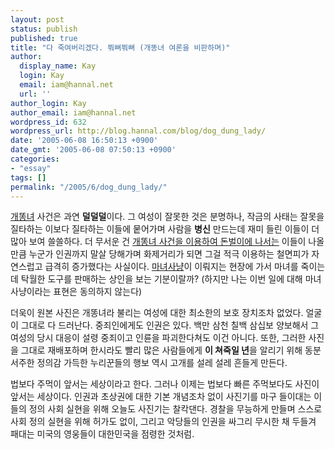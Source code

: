 ```yaml
---
layout: post
status: publish
published: true
title: "다 죽여버리겠다. 쭤뻐쭤뻐 (개똥녀 여론을 비판하며)"
author:
  display_name: Kay
  login: Kay
  email: iam@hannal.net
  url: ''
author_login: Kay
author_email: iam@hannal.net
wordpress_id: 632
wordpress_url: http://blog.hannal.com/blog/dog_dung_lady/
date: '2005-06-08 16:50:13 +0900'
date_gmt: '2005-06-08 07:50:13 +0900'
categories:
- "essay"
tags: []
permalink: "/2005/6/dog_dung_lady/"
---
```

<p><a href="http://ko.wikipedia.org/wiki/%EA%B0%9C%EB%98%A5%EB%85%80">개똥녀</a> 사건은 과연 <strong>덜덜덜</strong>이다. 그 여성이 잘못한 것은 분명하나, 작금의 사태는 잘못을 질타하는 이보다 질타하는 이들에 뭍어가며 사람을 <strong>병신</strong> 만드는데 재미 들린 이들이 더 많아 보여 쓸쓸하다. 더 무서운 건 <a href="http://www.newswire.co.kr/read_sub.php?id=56314&no=0&ca=&ca1=%EC%9C%A0%ED%86%B5-&ca2=&sf=&st=&of=&nwof=&conttype=&tm=1&type=&hotissue=&sdate=&eflag=&spno=&tt=">개똥녀 사건을 이용하여 돈벌이에 나서는</a> 이들이 나올만큼 누군가 인권까지 말살 당해가며 화제거리가 되면 그걸 적극 이용하는 철면피가 자연스럽고 급격히 증가했다는 사실이다. <a href="http://www.likejazz.com/29732.html">마녀사냥</a>이 이뤄지는 현장에 가서 마녀를 죽이는데 탁월한 도구를 판매하는 상인을 보는 기분이랄까? (하지만 나는 이번 일에 대해 마녀사냥이라는 표현은 동의하지 않는다)</p>
<p>더욱이 원본 사진은 개똥녀라 불리는 여성에 대한 최소한의 보호 장치조차 없었다. 얼굴이 그대로 다 드러난다. 중죄인에게도 인권은 있다. 백만 삼천 칠백 삼십보 양보해서 그 여성의 당시 대응이 설령 중죄이고 인륜을 파괴한다쳐도 이건 아니다. 또한, 그러한 사진을 그대로 재배포하며 한시라도 빨리 많은 사람들에게 <strong>이 쳐죽일 년</strong>을 알리기 위해 동분서주한 정의감 가득한 누리꾼들의 행보 역시 고개를 설레 설레 흔들게 만든다.</p>
<p>법보다 주먹이 앞서는 세상이라고 한다. 그러나 이제는 법보다 빠른 주먹보다도 사진이 앞서는 세상이다. 인권과 초상권에 대한 기본 개념조차 없이 사진기를 마구 들이대는 이들의 정의 사회 실현을 위해 오늘도 사진기는 찰칵댄다. 경찰을 무능하게 만들며 스스로 사회 정의 실현을 위해 허가도 없이, 그리고 악당들의 인권을 싸그리 무시한 채 두들겨 패대는 미국의 영웅들이 대한민국을 점령한 것처럼.</p>
